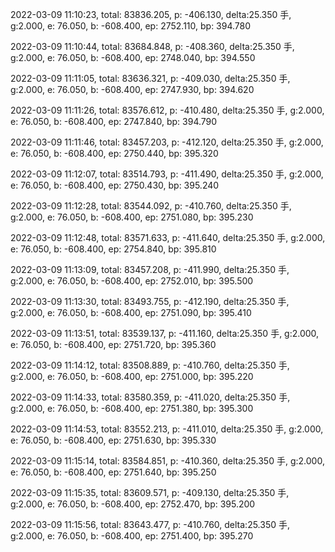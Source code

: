 2022-03-09 11:10:23, total: 83836.205, p: -406.130, delta:25.350 手, g:2.000, e: 76.050, b: -608.400, ep: 2752.110, bp: 394.780

2022-03-09 11:10:44, total: 83684.848, p: -408.360, delta:25.350 手, g:2.000, e: 76.050, b: -608.400, ep: 2748.040, bp: 394.550

2022-03-09 11:11:05, total: 83636.321, p: -409.030, delta:25.350 手, g:2.000, e: 76.050, b: -608.400, ep: 2747.930, bp: 394.620

2022-03-09 11:11:26, total: 83576.612, p: -410.480, delta:25.350 手, g:2.000, e: 76.050, b: -608.400, ep: 2747.840, bp: 394.790

2022-03-09 11:11:46, total: 83457.203, p: -412.120, delta:25.350 手, g:2.000, e: 76.050, b: -608.400, ep: 2750.440, bp: 395.320

2022-03-09 11:12:07, total: 83514.793, p: -411.490, delta:25.350 手, g:2.000, e: 76.050, b: -608.400, ep: 2750.430, bp: 395.240

2022-03-09 11:12:28, total: 83544.092, p: -410.760, delta:25.350 手, g:2.000, e: 76.050, b: -608.400, ep: 2751.080, bp: 395.230

2022-03-09 11:12:48, total: 83571.633, p: -411.640, delta:25.350 手, g:2.000, e: 76.050, b: -608.400, ep: 2754.840, bp: 395.810

2022-03-09 11:13:09, total: 83457.208, p: -411.990, delta:25.350 手, g:2.000, e: 76.050, b: -608.400, ep: 2752.010, bp: 395.500

2022-03-09 11:13:30, total: 83493.755, p: -412.190, delta:25.350 手, g:2.000, e: 76.050, b: -608.400, ep: 2751.090, bp: 395.410

2022-03-09 11:13:51, total: 83539.137, p: -411.160, delta:25.350 手, g:2.000, e: 76.050, b: -608.400, ep: 2751.720, bp: 395.360

2022-03-09 11:14:12, total: 83508.889, p: -410.760, delta:25.350 手, g:2.000, e: 76.050, b: -608.400, ep: 2751.000, bp: 395.220

2022-03-09 11:14:33, total: 83580.359, p: -411.020, delta:25.350 手, g:2.000, e: 76.050, b: -608.400, ep: 2751.380, bp: 395.300

2022-03-09 11:14:53, total: 83552.213, p: -411.010, delta:25.350 手, g:2.000, e: 76.050, b: -608.400, ep: 2751.630, bp: 395.330

2022-03-09 11:15:14, total: 83584.851, p: -410.360, delta:25.350 手, g:2.000, e: 76.050, b: -608.400, ep: 2751.640, bp: 395.250

2022-03-09 11:15:35, total: 83609.571, p: -409.130, delta:25.350 手, g:2.000, e: 76.050, b: -608.400, ep: 2752.470, bp: 395.200

2022-03-09 11:15:56, total: 83643.477, p: -410.760, delta:25.350 手, g:2.000, e: 76.050, b: -608.400, ep: 2751.400, bp: 395.270